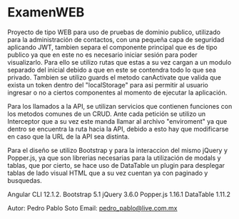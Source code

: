 # ExamenWEB

Proyecto de tipo WEB para uso de pruebas de dominio publico, utilizado para la administración de contactos, con una pequeña capa de seguridad aplicando JWT, tambien separa el 
componente principal que es de tipo publico ya que en este no es necesario iniciar sesión para poder visualizarlo. Para ello se utilizo rutas que estas a su vez cargan a
un modulo separado del inicial debido a que en este se contendra todo lo que sea privado. Tambien se utilizo guards el metodo canActivate que valida que exista un token
dentro del "localStorage" para asi permitir al usuario ingresar o no a ciertos componentes al momento de ejecutar la aplicación.

Para los llamados a la API, se utilizan servicios que contienen funciones con los metodos comunes de un CRUD. Ante cada petición se utilizo un Interceptor que a su vez este
manda llamar al archivo "enviroment" ya que dentro se encuentra la ruta hacia la API, debido a esto hay que modificarse en caso que la URL de la API sea distinta.

Para el diseño se utilizo Bootstrap y para la interaccion del mismo jQuery y Popper.js, ya que son librerias necesarias para la utilización de modals y tablas, que por cierto,
se hace uso de DataTable un plugin para desplegar tablas de lado visual HTML que a su vez cuentan ya con paginado y busquedas.

Angular CLI 12.1.2.
Bootstrap 5.1
jQuery 3.6.0
Popper.js 1.16.1
DataTable 1.11.2


Autor: Pedro Pablo Soto
Email: pedro_pablo@live.com.mx

